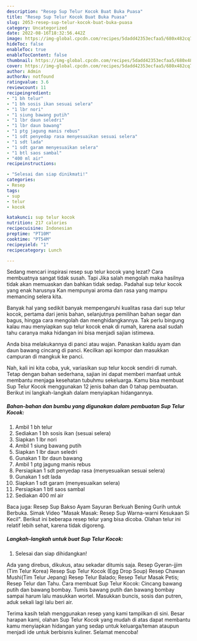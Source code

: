 ```yaml
---
description: "Resep Sup Telur Kocok Buat Buka Puasa"
title: "Resep Sup Telur Kocok Buat Buka Puasa"
slug: 2053-resep-sup-telur-kocok-buat-buka-puasa
category: Uncategorized
date: 2022-08-16T18:32:56.442Z
image: https://img-global.cpcdn.com/recipes/5dadd42353ecfaa5/680x482cq70/sup-telur-kocok-foto-resep-utama.jpg
hideToc: false
enableToc: true
enableTocContent: false
thumbnail: https://img-global.cpcdn.com/recipes/5dadd42353ecfaa5/680x482cq70/sup-telur-kocok-foto-resep-utama.jpg
cover: https://img-global.cpcdn.com/recipes/5dadd42353ecfaa5/680x482cq70/sup-telur-kocok-foto-resep-utama.jpg
author: Admin
authorAv: notfound
ratingvalue: 3.6
reviewcount: 11
recipeingredient:
- "1 bh telur"
- "1 bh sosis ikan sesuai selera"
- "1 lbr nori"
- "1 siung bawang putih"
- "1 lbr daun seledri"
- "1 lbr daun bawang"
- "1 ptg jagung manis rebus"
- "1 sdt penyedap rasa menyesuaikan sesuai selera"
- "1 sdt lada"
- "1 sdt garam menyesuaikan selera"
- "1 btl saos sambal"
- "400 ml air"
recipeinstructions:

- "Selesai dan siap dinikmati!"
categories:
- Resep
tags:
- sup
- telur
- kocok

katakunci: sup telur kocok 
nutrition: 217 calories
recipecuisine: Indonesian
preptime: "PT10M"
cooktime: "PT54M"
recipeyield: "1"
recipecategory: Lunch

---
```



Sedang mencari inspirasi resep sup telur kocok yang lezat? Cara membuatnya sangat tidak susah. Tapi Jika salah mengolah maka hasilnya tidak akan memuaskan dan bahkan tidak sedap. Padahal sup telur kocok yang enak harusnya Kan mempunyai aroma dan rasa yang mampu memancing selera kita.


Banyak hal yang sedikit banyak mempengaruhi kualitas rasa dari sup telur kocok, pertama dari jenis bahan, selanjutnya pemilihan bahan segar dan bagus, hingga cara mengolah dan menghidangkannya. Tak perlu bingung kalau mau menyiapkan sup telur kocok enak di rumah, karena asal sudah tahu caranya maka hidangan ini bisa menjadi sajian istimewa.

Anda bisa melakukannya di panci atau wajan. Panaskan kaldu ayam dan daun bawang cincang di panci. Kecilkan api kompor dan masukkan campuran di mangkuk ke panci.


Nah, kali ini kita coba, yuk, variasikan sup telur kocok sendiri di rumah. Tetap dengan bahan sederhana, sajian ini dapat memberi manfaat untuk membantu menjaga kesehatan tubuhmu sekeluarga. Kamu bisa membuat Sup Telur Kocok menggunakan 12 jenis bahan dan 0 tahap pembuatan. Berikut ini langkah-langkah dalam menyiapkan hidangannya.

<!--inarticleads1-->

##### Bahan-bahan dan bumbu yang digunakan dalam pembuatan Sup Telur Kocok:

1. Ambil 1 bh telur
1. Sediakan 1 bh sosis ikan (sesuai selera)
1. Siapkan 1 lbr nori
1. Ambil 1 siung bawang putih
1. Siapkan 1 lbr daun seledri
1. Gunakan 1 lbr daun bawang
1. Ambil 1 ptg jagung manis rebus
1. Persiapkan 1 sdt penyedap rasa (menyesuaikan sesuai selera)
1. Gunakan 1 sdt lada
1. Siapkan 1 sdt garam (menyesuaikan selera)
1. Persiapkan 1 btl saos sambal
1. Sediakan 400 ml air


Baca juga: Resep Sup Bakso Ayam Sayuran Berkuah Bening Gurih untuk Berbuka. Simak Video &#34;Masak Masak: Resep Sup Warna-warni Kesukaan Si Kecil&#34;. Berikut ini beberapa resep telur yang bisa dicoba. Olahan telur ini relatif lebih sehat, karena tidak digoreng. 

<!--inarticleads2-->

##### Langkah-langkah untuk buat Sup Telur Kocok:


1. Selesai dan siap dihidangkan!

Ada yang direbus, dikukus, atau sekadar ditumis saja. Resep Gyeran-jjim (Tim Telur Korea) Resep Sup Telur Kocok (Egg Drop Soup) Resep Chawan Mushi(Tim Telur Jepang) Resep Telur Balado; Resep Telur Masak Petis; Resep Telur dan Tahu. Cara membuat Sup Telur Kocok: Cincang bawang putih dan bawang bombay. Tumis bawang putih dan bawang bombay sampai harum lalu masukkan wortel. Masukkan buncis, sosis dan putren, aduk sekali lagi lalu beri air. 

Terima kasih telah menggunakan resep yang kami tampilkan di sini. Besar harapan kami, olahan Sup Telur Kocok yang mudah di atas dapat membantu kamu menyiapkan hidangan yang sedap untuk keluarga/teman ataupun menjadi ide untuk berbisnis kuliner. Selamat mencoba!
